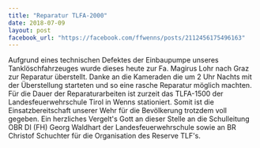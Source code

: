 ```yaml
---
title: "Reparatur TLFA-2000"
date: 2018-07-09
layout: post
facebook_url: "https://facebook.com/ffwenns/posts/2112456175496163"
---
```


Aufgrund eines technischen Defektes der Einbaupumpe unseres Tanklöschfahrzeuges wurde dieses heute zur Fa. Magirus Lohr nach Graz zur Reparatur überstellt.
Danke an die Kameraden die um 2 Uhr Nachts mit der Überstellung starteten und so eine rasche Reparatur möglich machten.
Für die Dauer der Reparaturarbeiten ist zurzeit das TLFA-1500 der Landesfeuerwehrschule Tirol in Wenns stationiert.
Somit ist die Einsatzbereitschaft unserer Wehr für die Bevölkerung trotzdem voll gegeben. 
Ein herzliches Vergelt's Gott an dieser Stelle an die Schulleitung OBR DI (FH) Georg Waldhart der Landesfeuerwehrschule sowie an BR Christof Schuchter für die Organisation des Reserve TLF's.